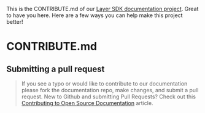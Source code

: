 This is the CONTRIBUTE.md of our [Layer SDK documentation project](https://github.com/layerhq/documentation). Great to have you here. Here are a few ways you can help make this project better!

# CONTRIBUTE.md

## Submitting a pull request

> If you see a typo or would like to contribute to our documentation please fork the documentation repo, make changes, and submit a pull request.  New to Github and submitting Pull Requests?  Check out this [Contributing to Open Source Documentation](http://blog.teamtreehouse.com/contributing-open-source-documentation) article.
